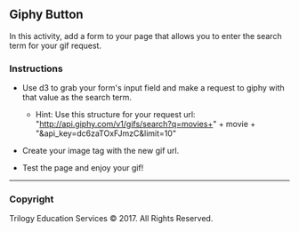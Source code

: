 ## Giphy Button

In this activity, add a form to your page that allows you to enter the search term for your gif request.

### Instructions

* Use d3 to grab your form's input field and make a request to giphy with that value as the search term.
    
    * Hint: Use this structure for your request url:
        "http://api.giphy.com/v1/gifs/search?q=movies+" + movie + "&api_key=dc6zaTOxFJmzC&limit=10"

* Create your image tag with the new gif url.

* Test the page and enjoy your gif!


- - -

### Copyright

Trilogy Education Services © 2017. All Rights Reserved.
